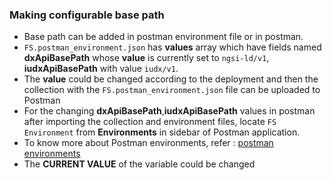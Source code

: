 ### Making configurable base path
- Base path can be added in postman environment file or in postman.
- `FS.postman_environment.json` has **values** array which have fields named **dxApiBasePath** whose **value** is currently set to `ngsi-ld/v1`, **iudxApiBasePath** with value `iudx/v1`.
- The **value** could be changed according to the deployment and then the collection with the `FS.postman_environment.json` file can be uploaded to Postman
- For the changing **dxApiBasePath**,**iudxApiBasePath** values in postman after importing the collection and environment files, locate `FS Environment` from **Environments** in sidebar of Postman application.
- To know more about Postman environments, refer : [postman environments](https://learning.postman.com/docs/sending-requests/managing-environments/)
- The **CURRENT VALUE** of the variable could be changed


